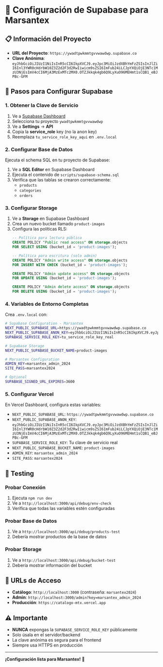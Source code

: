 # 🔧 Configuración de Supabase para Marsantex

## 📋 Información del Proyecto

- **URL del Proyecto**: `https://ywadtpwkmmtgvvwawdwp.supabase.co`
- **Clave Anónima**: `eyJhbGciOiJIUzI1NiIsInR5cCI6IkpXVCJ9.eyJpc3MiOiJzdXBhYmFzZSIsInJlZiI6Inl3YWR0cHdrbW10Z3Z2d2F3d2RwIiwicm9sZSI6ImFub24iLCJpYXQiOjE3NTc1MzU3NjEsImV4cCI6MjA3MzExMTc2MX0.OTZJkkqk4gb6Q9LyXuO96MEHmt1sCQB1_eBJPBc-GFM`

## 🚀 Pasos para Configurar Supabase

### **1. Obtener la Clave de Servicio**

1. Ve a [Supabase Dashboard](https://supabase.com/dashboard)
2. Selecciona tu proyecto `ywadtpwkmmtgvvwawdwp`
3. Ve a **Settings** → **API**
4. Copia la **service_role** key (no la anon key)
5. Reemplaza `tu_service_role_key_aqui` en `.env.local`

### **2. Configurar Base de Datos**

Ejecuta el schema SQL en tu proyecto de Supabase:

1. Ve a **SQL Editor** en Supabase Dashboard
2. Ejecuta el contenido de `scripts/supabase-schema.sql`
3. Verifica que las tablas se crearon correctamente:
   - `products`
   - `categories`
   - `orders`

### **3. Configurar Storage**

1. Ve a **Storage** en Supabase Dashboard
2. Crea un nuevo bucket llamado `product-images`
3. Configura las políticas RLS:
   ```sql
   -- Política para lectura pública
   CREATE POLICY "Public read access" ON storage.objects
   FOR SELECT USING (bucket_id = 'product-images');
   
   -- Política para escritura (solo admin)
   CREATE POLICY "Admin write access" ON storage.objects
   FOR INSERT WITH CHECK (bucket_id = 'product-images');
   
   CREATE POLICY "Admin update access" ON storage.objects
   FOR UPDATE USING (bucket_id = 'product-images');
   
   CREATE POLICY "Admin delete access" ON storage.objects
   FOR DELETE USING (bucket_id = 'product-images');
   ```

### **4. Variables de Entorno Completas**

Crea `.env.local` con:

```bash
# Supabase Configuration - Marsantex
NEXT_PUBLIC_SUPABASE_URL=https://ywadtpwkmmtgvvwawdwp.supabase.co
NEXT_PUBLIC_SUPABASE_ANON_KEY=eyJhbGciOiJIUzI1NiIsInR5cCI6IkpXVCJ9.eyJpc3MiOiJzdXBhYmFzZSIsInJlZiI6Inl3YWR0cHdrbW10Z3Z2d2F3d2RwIiwicm9sZSI6ImFub24iLCJpYXQiOjE3NTc1MzU3NjEsImV4cCI6MjA3MzExMTc2MX0.OTZJkkqk4gb6Q9LyXuO96MEHmt1sCQB1_eBJPBc-GFM
SUPABASE_SERVICE_ROLE_KEY=tu_service_role_key_real

# Supabase Storage
NEXT_PUBLIC_SUPABASE_BUCKET_NAME=product-images

# Marsantex Configuration
ADMIN_KEY=marsantex_admin_2024
SITE_PASS=marsantex2024

# Optional
SUPABASE_SIGNED_URL_EXPIRES=3600
```

### **5. Configurar Vercel**

En Vercel Dashboard, configura estas variables:

- `NEXT_PUBLIC_SUPABASE_URL`: `https://ywadtpwkmmtgvvwawdwp.supabase.co`
- `NEXT_PUBLIC_SUPABASE_ANON_KEY`: `eyJhbGciOiJIUzI1NiIsInR5cCI6IkpXVCJ9.eyJpc3MiOiJzdXBhYmFzZSIsInJlZiI6Inl3YWR0cHdrbW10Z3Z2d2F3d2RwIiwicm9sZSI6ImFub24iLCJpYXQiOjE3NTc1MzU3NjEsImV4cCI6MjA3MzExMTc2MX0.OTZJkkqk4gb6Q9LyXuO96MEHmt1sCQB1_eBJPBc-GFM`
- `SUPABASE_SERVICE_ROLE_KEY`: Tu clave de servicio real
- `NEXT_PUBLIC_SUPABASE_BUCKET_NAME`: `product-images`
- `ADMIN_KEY`: `marsantex_admin_2024`
- `SITE_PASS`: `marsantex2024`

## 🧪 Testing

### **Probar Conexión**

1. Ejecuta `npm run dev`
2. Ve a `http://localhost:3000/api/debug/env-check`
3. Verifica que todas las variables estén configuradas

### **Probar Base de Datos**

1. Ve a `http://localhost:3000/api/debug/products-test`
2. Debería mostrar productos de la base de datos

### **Probar Storage**

1. Ve a `http://localhost:3000/api/debug/bucket-test`
2. Debería mostrar información del bucket

## 🔐 URLs de Acceso

- **Catálogo**: `http://localhost:3000` (contraseña: `marsantex2024`)
- **Admin**: `http://localhost:3000/admin?key=marsantex_admin_2024`
- **Producción**: `https://catalogo-mtx.vercel.app`

## ⚠️ Importante

- **NUNCA** expongas la `SUPABASE_SERVICE_ROLE_KEY` públicamente
- Solo úsala en el servidor/backend
- La clave anónima es segura para el frontend
- Siempre usa HTTPS en producción

---

**¡Configuración lista para Marsantex!** 🚀
